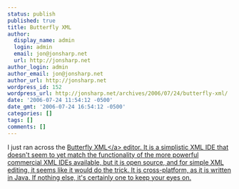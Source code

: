 ```yaml
---
status: publish
published: true
title: Butterfly XML
author:
  display_name: admin
  login: admin
  email: jon@jonsharp.net
  url: http://jonsharp.net
author_login: admin
author_email: jon@jonsharp.net
author_url: http://jonsharp.net
wordpress_id: 152
wordpress_url: http://jonsharp.net/archives/2006/07/24/butterfly-xml/
date: '2006-07-24 11:54:12 -0500'
date_gmt: '2006-07-24 16:54:12 -0500'
categories: []
tags: []
comments: []
---
```

<p>I just ran across the <a href="http:&#47;&#47;www.butterflyxml.org&#47;">Butterfly XML<&#47;a> editor.  It is a simplistic XML IDE that doesn't seem to yet match the functionality of the more powerful commercial XML IDEs available, but it is open source, and for simple XML editing, it seems like it would do the trick.  It is cross-platform, as it is written in Java.  If nothing else, it's certainly one to keep your eyes on.</p>
